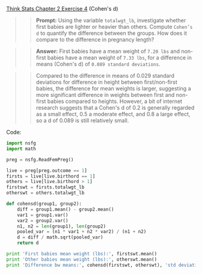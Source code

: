[Think Stats Chapter 2 Exercise 4](http://greenteapress.com/thinkstats2/html/thinkstats2003.html#toc24) (Cohen's d)

>> <b>Prompt:</b> Using the variable `totalwgt_lb`, investigate whether first babies are lighter or heavier than others. Compute `Cohen’s d` to quantify the difference between the groups. How does it compare to the difference in pregnancy length?

>> <b>Answer:</b> First babies have a mean weight of `7.20 lbs` and non-first babies have a mean weight of `7.33 lbs`, for a difference in means (Cohen's d) of `0.089 standard deviations`. 

>> Compared to the difference in means of 0.029 standard deviations for difference in height between first/non-first babies, the difference for mean weights is larger, suggesting a more significant difference in weights between first and non-first babies compared to heights. However, a bit of internet research suggests that a Cohen's d of 0.2 is generally regarded as a small effect, 0.5 a moderate effect, and 0.8 a large effect, so a d of 0.089 is still relatively small. 

Code: 

```python
import nsfg
import math

preg = nsfg.ReadFemPreg() 

live = preg[preg.outcome == 1] 
firsts = live[live.birthord == 1] 
others = live[live.birthord > 1]
firstswt = firsts.totalwgt_lb
otherswt = others.totalwgt_lb

def cohensd(group1, group2):
    diff = group1.mean() - group2.mean()
    var1 = group1.var()
    var2 = group2.var()
    n1, n2 = len(group1), len(group2)
    pooled_var = (n1 * var1 + n2 * var2) / (n1 + n2)
    d = diff / math.sqrt(pooled_var)
    return d

print 'First babies mean weight (lbs):', firstswt.mean()
print 'Other babies mean weight (lbs):', otherswt.mean()
print 'Difference bw means:', cohensd(firstswt, otherswt), 'std deviations'
```

